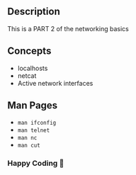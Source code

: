 ## Description
This is a PART 2 of the networking basics

## Concepts
- localhosts
- netcat
- Active network interfaces

## Man Pages
- `man ifconfig`
- `man telnet`
- `man nc`
- `man cut`


### Happy Coding 🚀
